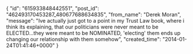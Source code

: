  {
   "id": "615933848442551",
   "post_id": "462493170453287_480677688634835",
   "from_name": "Derek Moran",
   "message": "Ive actually just got to a point in my Trust Law book, where i think its explaining, that our politicians were never meant to be ELECTED...they were meant to be NOMINATED, 'electing' them ends up changing our relationship with them somehow",
   "created_time": "2014-01-24T01:41:46+0000"
 }

